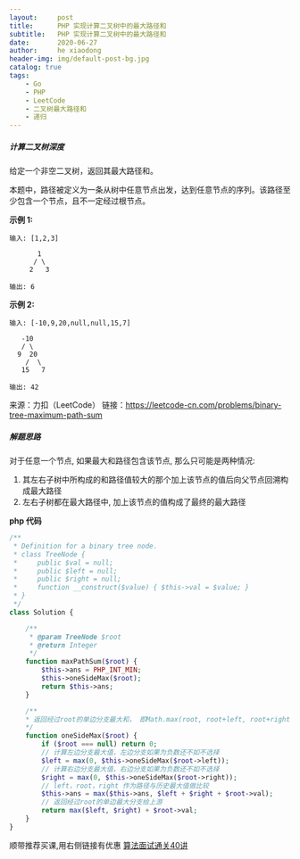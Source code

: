 ```yaml
---
layout:     post
title:      PHP 实现计算二叉树中的最大路径和
subtitle:   PHP 实现计算二叉树中的最大路径和
date:       2020-06-27
author:     he xiaodong
header-img: img/default-post-bg.jpg
catalog: true
tags:
    - Go
    - PHP
    - LeetCode
    - 二叉树最大路径和
    - 递归
---
```


##### 计算二叉树深度
给定一个非空二叉树，返回其最大路径和。

本题中，路径被定义为一条从树中任意节点出发，达到任意节点的序列。该路径至少包含一个节点，且不一定经过根节点。

**示例 1:**
```
输入: [1,2,3]

       1
      / \
     2   3

输出: 6
```
**示例 2:**
```
输入: [-10,9,20,null,null,15,7]

   -10
   / \
  9  20
    /  \
   15   7

输出: 42
```

来源：力扣（LeetCode）
链接：https://leetcode-cn.com/problems/binary-tree-maximum-path-sum

##### 解题思路
对于任意一个节点, 如果最大和路径包含该节点, 那么只可能是两种情况:
1. 其左右子树中所构成的和路径值较大的那个加上该节点的值后向父节点回溯构成最大路径
2. 左右子树都在最大路径中, 加上该节点的值构成了最终的最大路径


**php 代码**
```php
/**
 * Definition for a binary tree node.
 * class TreeNode {
 *     public $val = null;
 *     public $left = null;
 *     public $right = null;
 *     function __construct($value) { $this->val = $value; }
 * }
 */
class Solution {

    /**
     * @param TreeNode $root
     * @return Integer
     */
    function maxPathSum($root) {
        $this->ans = PHP_INT_MIN;
        $this->oneSideMax($root);
        return $this->ans;
    }

    /**
    * 返回经过root的单边分支最大和， 即Math.max(root, root+left, root+right)
    */
    function oneSideMax($root) {
        if ($root === null) return 0;
        // 计算左边分支最大值，左边分支如果为负数还不如不选择
        $left = max(0, $this->oneSideMax($root->left));
        // 计算右边分支最大值，右边分支如果为负数还不如不选择
        $right = max(0, $this->oneSideMax($root->right));
        // left，root，right 作为路径与历史最大值做比较
        $this->ans = max($this->ans, $left + $right + $root->val);
        // 返回经过root的单边最大分支给上游
        return max($left, $right) + $root->val;
    }
}
```

顺带推荐买课,用右侧链接有优惠 [算法面试通关40讲](https://time.geekbang.org/course/intro/130?code=eh3BHyG3lG7AVgwxWXsSgvRJZROaofNh-bg7Fu7lHU4%3D&utm_term=SPoster)